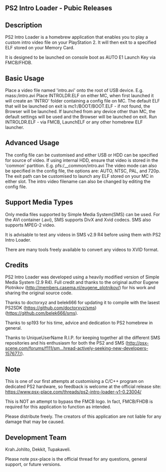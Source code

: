 PS2 Intro Loader - Pubic Releases
------------------------------------------------------------------------------------------------------------------------------


Description
---------------------
PS2 Intro Loader is a homebrew application that enables you to play a custom intro video file on your PlayStation 2. It will then exit to a specified ELF stored on your Memory Card.

It is designed to be launched on console boot as AUTO E1 Launch Key via FMCB/FHDB.

Basic Usage
---------------------
Place a video file named 'intro.avi' onto the root of USB device. E.g. mass:/intro.avi
Place INTROLDR.ELF on either MC, when first launched it will create an 'INTRO' folder containing a config file on MC.
The default ELF that will be launched on exit is mc1:/BOOT/BOOT.ELF - if not found, the Browser will be launched.
If launched from any device other than MC, the default settings will be used and the Browser will be launched on exit.
Run INTROLDR.ELF - via FMCB, LaunchELF or any other homebrew ELF launcher.

Advanced Usage
---------------------
The config file can be customised and either USB or HDD can be specified for source of video.
If using internal HDD, ensure that video is stored in the 'common' partition. E.g. pfs:/__common/intro.avi
The video mode can also be specified in the config file, the options are: AUTO, NTSC, PAL, and 720p.
The exit path can be customised to launch any ELF stored on your MC in either slot.
The intro video filename can also be changed by editing the config file.

Support Media Types
---------------------
Only media files supported by Simple Media System(SMS) can be used.  For the AVI container (.avi), SMS supports DivX and Xvid codecs. SMS also supports MPEG-2 video.

It is advisable to test any videos in SMS v2.9 R4 before using them with PS2 Intro Loader. 

There are many tools freely available to convert any videos to XVID format.

Credits
---------------------
PS2 Intro Loader was developed using a heavily modified version of Simple Media System (2.9 R4). Full credit and thanks to the original author Eugene Plotnikov (http://members.casema.nl/eugene_plotnikov/) for his work and sharing the original source code.

Thanks to doctorxyz and belek666 for updating it to compile with the lasest PS2SDK (https://github.com/doctorxyz/sms) (https://github.com/belek666/sms).

Thanks to sp193 for his time, advice and dedication to PS2 homebrew in general.

Thanks to UniqueUserName R.I.P. for keeping together all the different SMS repositories and his enthusiasm for both the PS2 and SMS (http://psx-scene.com/forums/f111/sm...hread-actively-seeking-new-developers-157677/).

Note
---------------------
This is one of our first attempts at customising a C/C++ program on dedicated PS2 hardware, so feedback is welcome at the official release site: https://www.psx-place.com/threads/ps2-intro-loader-v1-0.23004/ 

This is NOT an attempt to bypass the FMCB logo. In fact, FMCB/FHDB is required for this application to function as intended.

Please distribute freely. The creators of this application are not liable for any damage that may be caused.

Development Team
---------------------
Krah.Johlito, Dekkit, Tupakaveli.






Please note psx-place is the official thread for any questions, general support, or future versions.

